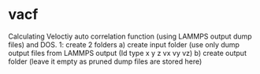 # vacf
Calculating Veloctiy auto correlation function  (using LAMMPS output dump files) and DOS.
1: create 2 folders
    a) create input folder (use only dump output files from LAMMPS output (Id type x y z vx vy vz)
    b) create output folder (leave it empty as pruned dump files are stored here)
